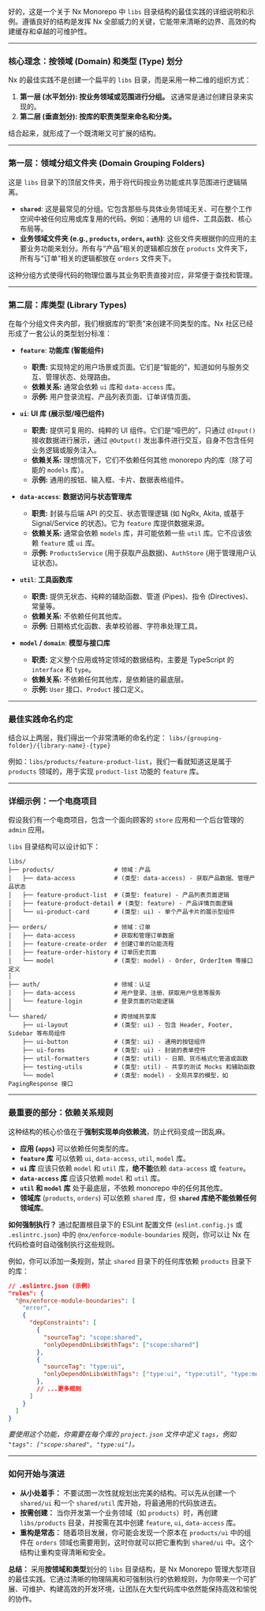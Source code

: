 好的，这是一个关于 Nx Monorepo 中 `libs` 目录结构的最佳实践的详细说明和示例。遵循良好的结构是发挥 Nx 全部威力的关键，它能带来清晰的边界、高效的构建缓存和卓越的可维护性。

-----

### **核心理念：按领域 (Domain) 和类型 (Type) 划分**

Nx 的最佳实践不是创建一个扁平的 `libs` 目录，而是采用一种二维的组织方式：

1.  **第一层 (水平划分): 按业务领域或范围进行分组。** 这通常是通过创建目录来实现的。
2.  **第二层 (垂直划分): 按库的职责类型来命名和分类。**

结合起来，就形成了一个既清晰又可扩展的结构。

-----

### **第一层：领域分组文件夹 (Domain Grouping Folders)**

这是 `libs` 目录下的顶层文件夹，用于将代码按业务功能或共享范围进行逻辑隔离。

  * **`shared`**: 这是最常见的分组。它包含那些与具体业务领域无关、可在整个工作空间中被任何应用或库复用的代码。例如：通用的 UI 组件、工具函数、核心布局等。
  * **业务领域文件夹 (e.g., `products`, `orders`, `auth`)**: 这些文件夹根据你的应用的主要业务功能来划分。所有与“产品”相关的逻辑都应放在 `products` 文件夹下，所有与“订单”相关的逻辑都放在 `orders` 文件夹下。

这种分组方式使得代码的物理位置与其业务职责直接对应，非常便于查找和管理。

-----

### **第二层：库类型 (Library Types)**

在每个分组文件夹内部，我们根据库的“职责”来创建不同类型的库。Nx 社区已经形成了一套公认的类型划分标准：

  * **`feature`**: **功能库 (智能组件)**

      * **职责:** 实现特定的用户场景或页面。它们是“智能的”，知道如何与服务交互、管理状态、处理路由。
      * **依赖关系:** 通常会依赖 `ui` 库和 `data-access` 库。
      * **示例:** 用户登录流程、产品列表页面、订单详情页面。

  * **`ui`**: **UI 库 (展示型/哑巴组件)**

      * **职责:** 提供可复用的、纯粹的 UI 组件。它们是“哑巴的”，只通过 `@Input()` 接收数据进行展示，通过 `@Output()` 发出事件进行交互，自身不包含任何业务逻辑或服务注入。
      * **依赖关系:** 理想情况下，它们不依赖任何其他 monorepo 内的库（除了可能的 `models` 库）。
      * **示例:** 通用的按钮、输入框、卡片、数据表格组件。

  * **`data-access`**: **数据访问与状态管理库**

      * **职责:** 封装与后端 API 的交互、状态管理逻辑 (如 NgRx, Akita, 或基于 Signal/Service 的状态)。它为 `feature` 库提供数据来源。
      * **依赖关系:** 通常会依赖 `models` 库，并可能依赖一些 `util` 库。它不应该依赖 `feature` 或 `ui` 库。
      * **示例:** `ProductsService` (用于获取产品数据)、`AuthStore` (用于管理用户认证状态)。

  * **`util`**: **工具函数库**

      * **职责:** 提供无状态、纯粹的辅助函数、管道 (Pipes)、指令 (Directives)、常量等。
      * **依赖关系:** 不依赖任何其他库。
      * **示例:** 日期格式化函数、表单校验器、字符串处理工具。

  * **`model` / `domain`**: **模型与接口库**

      * **职责:** 定义整个应用或特定领域的数据结构，主要是 TypeScript 的 `interface` 和 `type`。
      * **依赖关系:** 不依赖任何其他库，是依赖链的最底层。
      * **示例:** `User` 接口、`Product` 接口定义。

-----

### **最佳实践命名约定**

结合以上两层，我们得出一个非常清晰的命名约定：
`libs/{grouping-folder}/{library-name}-{type}`

例如：`libs/products/feature-product-list`，我们一看就知道这是属于 `products` 领域的，用于实现 `product-list` 功能的 `feature` 库。

-----

### **详细示例：一个电商项目**

假设我们有一个电商项目，包含一个面向顾客的 `store` 应用和一个后台管理的 `admin` 应用。

`libs` 目录结构可以设计如下：

```
libs/
├── products/                 # 领域：产品
│   ├── data-access           # (类型: data-access) - 获取产品数据、管理产品状态
│   ├── feature-product-list  # (类型: feature) - 产品列表页面逻辑
│   ├── feature-product-detail # (类型: feature) - 产品详情页面逻辑
│   └── ui-product-card       # (类型: ui) - 单个产品卡片的展示型组件
│
├── orders/                   # 领域：订单
│   ├── data-access           # 获取和管理订单数据
│   ├── feature-create-order  # 创建订单的功能流程
│   ├── feature-order-history # 订单历史页面
│   └── model                 # (类型: model) - Order, OrderItem 等接口定义
│
├── auth/                     # 领域：认证
│   ├── data-access           # 用户登录、注册、获取用户信息等服务
│   └── feature-login         # 登录页面的功能逻辑
│
└── shared/                   # 跨领域共享库
    ├── ui-layout             # (类型: ui) - 包含 Header, Footer, Sidebar 等布局组件
    ├── ui-button             # (类型: ui) - 通用的按钮组件
    ├── ui-forms              # (类型: ui) - 封装的表单控件
    ├── util-formatters       # (类型: util) - 日期、货币格式化管道或函数
    ├── testing-utils         # (类型: util) - 共享的测试 Mocks 和辅助函数
    └── model                 # (类型: model) - 全局共享的模型，如 PagingResponse 接口
```

-----

### **最重要的部分：依赖关系规则**

这种结构的核心价值在于**强制实现单向依赖流**，防止代码变成一团乱麻。

  * **应用 (`apps`)** 可以依赖任何类型的库。
  * **`feature` 库** 可以依赖 `ui`, `data-access`, `util`, `model` 库。
  * **`ui` 库** 应该只依赖 `model` 和 `util` 库，**绝不能**依赖 `data-access` 或 `feature`。
  * **`data-access` 库** 应该只依赖 `model` 和 `util` 库。
  * **`util` 和 `model` 库** 处于最底层，不依赖 monorepo 中的任何其他库。
  * **领域库** (`products`, `orders`) 可以依赖 `shared` 库，但 **`shared` 库绝不能依赖任何领域库**。

**如何强制执行？**
通过配置根目录下的 ESLint 配置文件 (`eslint.config.js` 或 `.eslintrc.json`) 中的 `@nx/enforce-module-boundaries` 规则，你可以让 Nx 在代码检查时自动强制执行这些规则。

例如，你可以添加一条规则，禁止 `shared` 目录下的任何库依赖 `products` 目录下的库：

```json
// .eslintrc.json (示例)
"rules": {
  "@nx/enforce-module-boundaries": [
    "error",
    {
      "depConstraints": [
        {
          "sourceTag": "scope:shared",
          "onlyDependOnLibsWithTags": ["scope:shared"]
        },
        {
          "sourceTag": "type:ui",
          "onlyDependOnLibsWithTags": ["type:ui", "type:util", "type:model"]
        },
        // ...更多规则
      ]
    }
  ]
}
```

*要使用这个功能，你需要在每个库的 `project.json` 文件中定义 `tags`，例如 `"tags": ["scope:shared", "type:ui"]`。*

-----

### **如何开始与演进**

  * **从小处着手：** 不要试图一次性就规划出完美的结构。可以先从创建一个 `shared/ui` 和一个 `shared/util` 库开始，将最通用的代码放进去。
  * **按需创建：** 当你开发第一个业务领域（如 `products`）时，再创建 `libs/products` 目录，并按需在其中创建 `feature`, `ui`, `data-access` 库。
  * **重构是常态：** 随着项目发展，你可能会发现一个原本在 `products/ui` 中的组件在 `orders` 领域也需要用到，这时你就可以把它重构到 `shared/ui` 中。这个结构让重构变得清晰和安全。

**总结：**
采用**按领域和类型**划分的 `libs` 目录结构，是 Nx Monorepo 管理大型项目的最佳实践。它通过清晰的物理隔离和可强制执行的依赖规则，为你带来一个可扩展、可维护、构建高效的开发环境，让团队在大型代码库中依然能保持高效和愉悦的协作。
